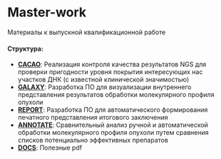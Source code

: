 # Master-work
Материалы к выпускной квалификационной работе 

#### Структура:
- **[CACAO](/CACAO)**: Реализация контроля качества результатов NGS для проверки пригодности уровня покрытия интересующих нас участков ДНК (с известной клинической значимостью) 
- **[GALAXY](/GALAXY)**: Разработка ПО для визуализации внутреннего представления результатов обработки молекулярного профиля опухоли
- **[REPORT](/REPORT)**: Разработка ПО для автоматического формирования печатного представления итогового заключения
- **[ANNOTATE](/ANNOTATE)**: Сравнительный анализ ручной и автоматической обработки молекулярного профиля опухоли путем сравнения списков потенциально эффективных препаратов
- **[DOCS](/DOCS)**: Полезные pdf
